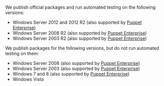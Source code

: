 We publish official packages and run automated testing on the following versions:

* Windows Server 2012 and 2012 R2 (also supported by [Puppet Enterprise][peinstall])
* Windows Server 2008 R2 (also supported by [Puppet Enterprise][peinstall])
* Windows Server 2003 R2 (also supported by [Puppet Enterprise][peinstall])

We publish packages for the following versions, but do not run automated testing on them:

* Windows Server 2008 (also supported by [Puppet Enterprise][peinstall])
* Windows Server 2003 (also supported by [Puppet Enterprise][peinstall])
* Windows 7 and 8 (also supported by [Puppet Enterprise][peinstall])
* Windows Vista

[peinstall]: /pe/latest/install_windows.html
<!-- When updating these, check the current version of the PE system requirements and make sure they don't need a bump as well. -->
